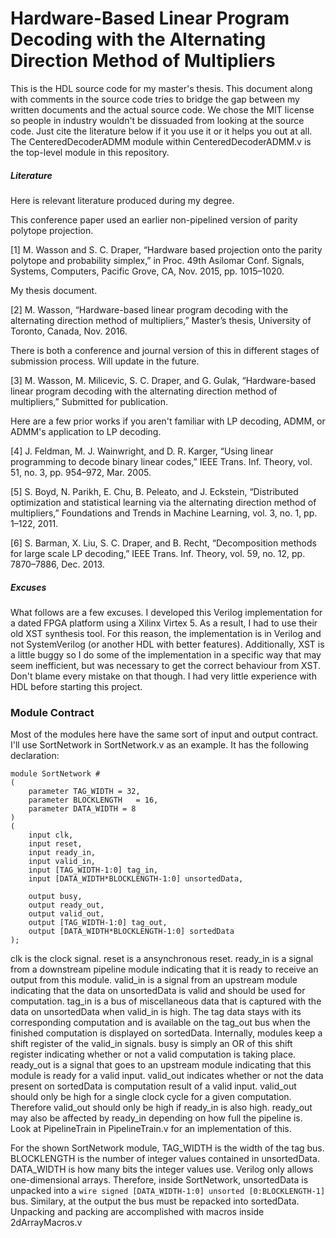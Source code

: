 # Hardware-Based Linear Program Decoding with the Alternating Direction Method of Multipliers
This is the HDL source code for my master's thesis.
This document along with comments in the source code tries to bridge the gap between my written documents and the actual source code.
We chose the MIT license so people in industry wouldn't be dissuaded from looking at the source code.
Just cite the literature below if it you use it or it helps you out at all.
The CenteredDecoderADMM module within CenteredDecoderADMM.v is the top-level module in this repository.

##### Literature
Here is relevant literature produced during my degree.

This conference paper used an earlier non-pipelined version of parity polytope projection.

[1] M. Wasson and S. C. Draper, “Hardware based projection onto the parity polytope and probability simplex,” in Proc. 49th Asilomar Conf. Signals, Systems, Computers, Pacific Grove, CA, Nov. 2015, pp. 1015–1020.

My thesis document.

[2] M. Wasson, “Hardware-based linear program decoding with the alternating direction method of multipliers,” Master’s thesis, University of Toronto, Canada, Nov. 2016.

There is both a conference and journal version of this in different stages of submission process. Will update in the future.

[3] M. Wasson, M. Milicevic, S. C. Draper, and G. Gulak, “Hardware-based linear program decoding with the alternating direction method of multipliers,” Submitted for publication.

Here are a few prior works if you aren't familiar with LP decoding, ADMM, or ADMM's application to LP decoding.

[4] J. Feldman, M. J. Wainwright, and D. R. Karger, “Using linear programming to decode binary linear codes,” IEEE Trans. Inf. Theory, vol. 51, no. 3, pp. 954–972, Mar. 2005.

[5] S. Boyd, N. Parikh, E. Chu, B. Peleato, and J. Eckstein, “Distributed optimization and statistical learning via the alternating direction method of multipliers,” Foundations and Trends in Machine Learning, vol. 3, no. 1, pp. 1–122, 2011.

[6] S. Barman, X. Liu, S. C. Draper, and B. Recht, “Decomposition methods for large scale LP decoding,” IEEE Trans. Inf. Theory, vol. 59, no. 12, pp. 7870–7886, Dec. 2013.


##### Excuses
What follows are a few excuses.
I developed this Verilog implementation for a dated FPGA platform using a Xilinx Virtex 5.
As a result, I had to use their old XST synthesis tool.
For this reason, the implementation is in Verilog and not SystemVerilog (or another HDL with better features).
Additionally, XST is a little buggy so I do some of the implementation in a specific way that may seem inefficient, but was necessary to get the correct behaviour from XST.
Don't blame every mistake on that though.
I had very little experience with HDL before starting this project.

### Module Contract
Most of the modules here have the same sort of input and output contract.
I'll use SortNetwork in SortNetwork.v as an example.
It has the following declaration:
```
module SortNetwork # 
(
	parameter TAG_WIDTH = 32,
	parameter BLOCKLENGTH	= 16, 
	parameter DATA_WIDTH = 8
) 
(
	input clk,
	input reset,
	input ready_in,
	input valid_in,
	input [TAG_WIDTH-1:0] tag_in,
	input [DATA_WIDTH*BLOCKLENGTH-1:0] unsortedData,
	
	output busy,
	output ready_out,
	output valid_out,
	output [TAG_WIDTH-1:0] tag_out,
	output [DATA_WIDTH*BLOCKLENGTH-1:0] sortedData 	
);
```

clk is the clock signal.
reset is a ansynchronous reset.
ready_in is a signal from a downstream pipeline module indicating that it is ready to receive an output from this module.
valid_in is a signal from an upstream module indicating that the data on unsortedData is valid and should be used for computation.
tag_in is a bus of miscellaneous data that is captured with the data on unsortedData when valid_in is high.
The tag data stays with its corresponding computation and is available on the tag_out bus when the finished computation is displayed on sortedData.
Internally, modules keep a shift register of the valid_in signals.
busy is simply an OR of this shift register indicating whether or not a valid computation is taking place.
ready_out is a signal that goes to an upstream module indicating that this module is ready for a valid input.
valid_out indicates whether or not the data present on sortedData is computation result of a valid input.
valid_out should only be high for a single clock cycle for a given computation.
Therefore valid_out should only be high if ready_in is also high.
ready_out may also be affected by ready_in depending on how full the pipeline is.
Look at PipelineTrain in PipelineTrain.v for an implementation of this.

For the shown SortNetwork module, TAG_WIDTH is the width of the tag bus.
BLOCKLENGTH is the number of integer values contained in unsortedData.
DATA_WIDTH is how many bits the integer values use.
Verilog only allows one-dimensional arrays.
Therefore, inside SortNetwork, unsortedData is unpacked into a ```wire signed [DATA_WIDTH-1:0] unsorted [0:BLOCKLENGTH-1]``` bus.
Similary, at the output the bus must be repacked into sortedData.
Unpacking and packing are accomplished with macros inside 2dArrayMacros.v





